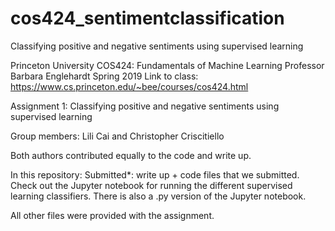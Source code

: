 # cos424_sentimentclassification
Classifying positive and negative sentiments using supervised learning

Princeton University COS424: Fundamentals of Machine Learning
Professor Barbara Englehardt
Spring 2019
Link to class: https://www.cs.princeton.edu/~bee/courses/cos424.html

Assignment 1: Classifying positive and negative sentiments using supervised learning

Group members: Lili Cai and Christopher Criscitiello 

Both authors contributed equally to the code and write up. 

In this repository: 
Submitted*: write up + code files that we submitted. Check out the Jupyter notebook for running the different supervised learning classifiers. There is also a .py version of the Jupyter notebook. 

All other files were provided with the assignment. 
